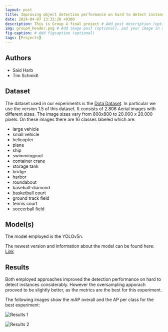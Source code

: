 ```yaml
---
layout: post
title: Improving object detection performance on hard to detect instances in DOTA
date: 2024-04-07 13:32:20 +0300
description: This is Group 4 final project # Add post description (optional)
img: group4_header.png # Add image post (optional), put your image in assets/img/
fig-caption: # Add figcaption (optional)
tags: [Projects]
---
```


## Authors
 - Said Harb
 - Tim Schmidt

## Dataset
The dataset used in our experiments is the [Dota Dataset](https://captain-whu.github.io/DOTA/). In particular we use the version 1.5 of this dataset. It consists of 2.806 Aerial images with different sizes. The image sizes vary from 800x800 to 20.000 x 20.000 pixels. On these images there are 16 classes labeled which are:

- large vehicle
- small vehicle
- helicopter
- plane
- ship
- swimmingpool
- container crane
- storage tank
- bridge
- harbor
- roundabout
- baseball-diamond
- basketball court
- ground track field
- tennis court
- soccerball field

## Model(s)
The model employed is the YOLOv5n. 

The newest version and information about the model can be found here: [Link](https://github.com/ultralytics/yolov5)

## Results
Both employed approaches improved the detection performance on hard to detect instances considerably. However the oversampling apporach prooved to be slightly better, as the metrics are the best for this experiment.

The following images show the mAP overall and the AP per class for the best experiment:

![Results 1]({{site.baseurl}}/assets/img/group4_result1.png)

![Results 2]({{site.baseurl}}/assets/img/group4_result2.png)